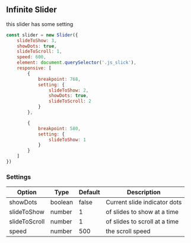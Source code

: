 ## Infinite Slider

this slider has some setting

```javascript
const slider = new Slider({
	slideToShow: 3,
	showDots: true,
	slideToScroll: 1,
	speed: 600,
	element: document.querySelector('.js_slick'),
	responsive: [
		{
			breakpoint: 768,
			setting: {
				slideToShow: 2,
				showDots: true,
				slideToScroll: 2
			}
		},

		{
			breakpoint: 580,
			setting: {
				slideToShow: 1
			}
		}
	]
})
```

### Settings

Option | Type | Default | Description
------ | ---- | ------- | -----------
showDots | boolean | false | Current slide indicator dots
slideToShow | number | 1 |  of slides to show at a time
slideToScroll | number | 1 |  of slides to scroll at a time
speed | number | 500 |  the scroll speed